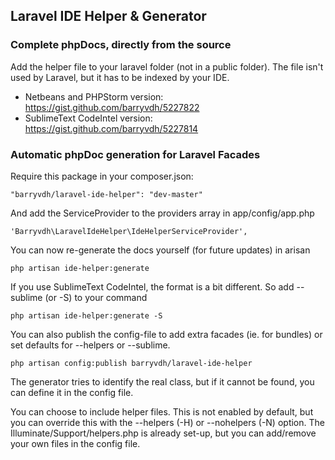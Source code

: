 ## Laravel IDE Helper & Generator

### Complete phpDocs, directly from the source

Add the helper file to your laravel folder (not in a public folder). The file isn't used by Laravel, but it has to be indexed by your IDE.

* Netbeans and PHPStorm version: https://gist.github.com/barryvdh/5227822
* SublimeText CodeIntel version: https://gist.github.com/barryvdh/5227814

### Automatic phpDoc generation for Laravel Facades

Require this package in your composer.json:

    "barryvdh/laravel-ide-helper": "dev-master"

And add the ServiceProvider to the providers array in app/config/app.php

    'Barryvdh\LaravelIdeHelper\IdeHelperServiceProvider',

You can now re-generate the docs yourself (for future updates) in arisan

    php artisan ide-helper:generate

If you use SublimeText CodeIntel, the format is a bit different. So add --sublime (or -S) to your command

    php artisan ide-helper:generate -S

You can also publish the config-file to add extra facades (ie. for bundles) or set defaults for --helpers or --sublime.

    php artisan config:publish barryvdh/laravel-ide-helper

The generator tries to identify the real class, but if it cannot be found, you can define it in the config file.

You can choose to include helper files. This is not enabled by default, but you can override this with the --helpers (-H) or --nohelpers (-N) option.
The Illuminate/Support/helpers.php is already set-up, but you can add/remove your own files in the config file.





